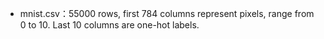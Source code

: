 * mnist.csv：55000 rows, first 784 columns represent pixels, range from 0 to 10. Last 10 columns are one-hot labels.